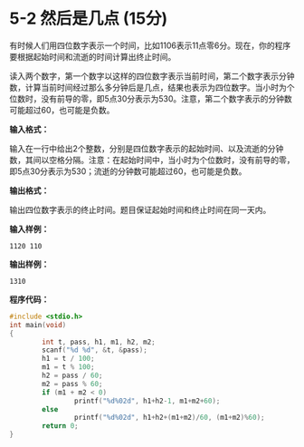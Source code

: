 # 5-2 然后是几点   (15分)

有时候人们用四位数字表示一个时间，比如1106表示11点零6分。现在，你的程序要根据起始时间和流逝的时间计算出终止时间。  
  
读入两个数字，第一个数字以这样的四位数字表示当前时间，第二个数字表示分钟数，计算当前时间经过那么多分钟后是几点，结果也表示为四位数字。当小时为个位数时，没有前导的零，即5点30分表示为530。注意，第二个数字表示的分钟数可能超过60，也可能是负数。  
  
**输入格式：**

输入在一行中给出2个整数，分别是四位数字表示的起始时间、以及流逝的分钟数，其间以空格分隔。注意：在起始时间中，当小时为个位数时，没有前导的零，即5点30分表示为530；流逝的分钟数可能超过60，也可能是负数。  
  
**输出格式：**

输出四位数字表示的终止时间。题目保证起始时间和终止时间在同一天内。  

**输入样例：**
```
1120 110
```

**输出样例：**
```
1310
```

**程序代码：**
```c
#include <stdio.h>
int main(void)
{
        int t, pass, h1, m1, h2, m2;
        scanf("%d %d", &t, &pass);
        h1 = t / 100;
        m1 = t % 100;
        h2 = pass / 60;
        m2 = pass % 60;
        if (m1 + m2 < 0)
                printf("%d%02d", h1+h2-1, m1+m2+60);
        else
                printf("%d%02d", h1+h2+(m1+m2)/60, (m1+m2)%60);
        return 0;
}
```